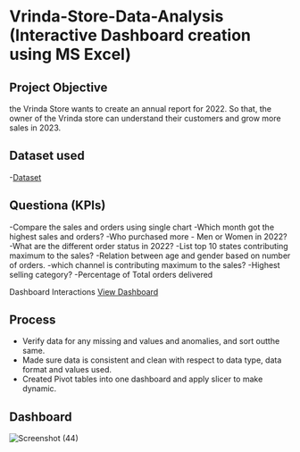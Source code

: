 # Vrinda-Store-Data-Analysis (Interactive Dashboard creation using MS Excel)
## Project Objective
the Vrinda Store wants to create an annual report for 2022. So that, the owner of  the Vrinda store can understand their customers and grow more sales in 2023.

## Dataset used
  -<a href="https://github.com/thechronic04/Data-Analysis-Dashboard/blob/main/Vrinda%20Store%20Data%20Analysis.xlsx">Dataset</a>

## Questiona (KPIs)
-Compare the sales and orders using single chart
-Which month got the highest sales and orders?
-Who purchased more - Men or Women in 2022?
-What are the different order status in 2022?
-List top 10 states contributing maximum to the sales?
-Relation between age and gender based on number of orders.
-which channel is contributing maximum to the sales?
-Highest selling category?
-Percentage of Total orders delivered

Dashboard Interactions  <a  href="https://github.com/thechronic04/Data-Analysis-Dashboard/blob/main/Screenshot%20(44).png">View Dashboard</a>

## Process
- Verify data for any missing and values and anomalies, and sort outthe same.
- Made sure data is consistent and clean with respect to data type, data format and values used.
- Created Pivot tables into one dashboard and apply slicer to make dynamic.

## Dashboard
  ![Screenshot (44)](https://github.com/user-attachments/assets/bc7805bb-bb10-4202-9a82-6bc14d5fe102)

